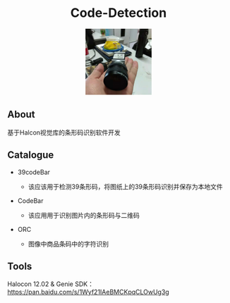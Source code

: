 <div align="center">
    <h1>
    	Code-Detection
	</h1>
	<img src="camera.jpg" width="150px">
</div>

## About
基于Halcon视觉库的条形码识别软件开发


## Catalogue

- 39codeBar

   * 该应该用于检测39条形码，将图纸上的39条形码识别并保存为本地文件

- CodeBar

   * 该应用用于识别图片内的条形码与二维码

- ORC

   * 图像中商品条码中的字符识别



## Tools

Halocon 12.02 &  Genie SDK：
<https://pan.baidu.com/s/1Wyf21IAeBMCKpqCLOwUg3g>
